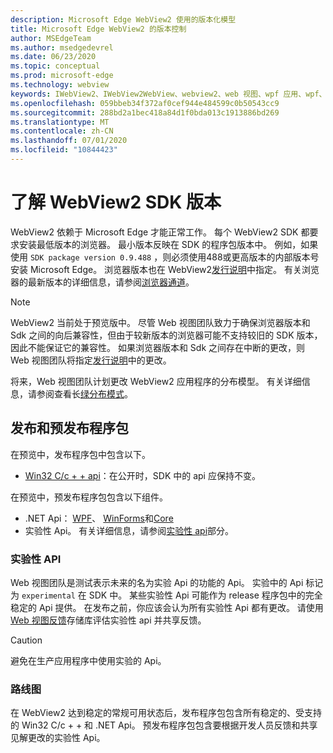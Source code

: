 ```yaml
---
description: Microsoft Edge WebView2 使用的版本化模型
title: Microsoft Edge WebView2 的版本控制
author: MSEdgeTeam
ms.author: msedgedevrel
ms.date: 06/23/2020
ms.topic: conceptual
ms.prod: microsoft-edge
ms.technology: webview
keywords: IWebView2、IWebView2WebView、webview2、web 视图、wpf 应用、wpf、edge、ICoreWebView2、ICoreWebView2Host、浏览器控件、边缘 html
ms.openlocfilehash: 059bbeb34f372af0cef944e484599c0b50543cc9
ms.sourcegitcommit: 288bd2a1bec418a84d1f0bda013c1913886bd269
ms.translationtype: MT
ms.contentlocale: zh-CN
ms.lasthandoff: 07/01/2020
ms.locfileid: "10844423"
---
```

# 了解 WebView2 SDK 版本  

WebView2 依赖于 Microsoft Edge 才能正常工作。  每个 WebView2 SDK 都要求安装最低版本的浏览器。  最小版本反映在 SDK 的程序包版本中。  例如，如果使用 `SDK package version 0.9.488` ，则必须使用488或更高版本的内部版本号安装 Microsoft Edge。  浏览器版本也在 WebView2[发行说明][Releasenotes]中指定。  有关浏览器的最新版本的详细信息，请参阅[浏览器通道][DeployedgeChannels]。  

> [!NOTE]
> WebView2 当前处于预览版中。  尽管 Web 视图团队致力于确保浏览器版本和 Sdk 之间的向后兼容性，但由于较新版本的浏览器可能不支持较旧的 SDK 版本，因此不能保证它的兼容性。  如果浏览器版本和 Sdk 之间存在中断的更改，则 Web 视图团队将指定[发行说明][Releasenotes]中的更改。  

将来，Web 视图团队计划更改 WebView2 应用程序的分布模型。  有关详细信息，请参阅查看长[绿分布模式][DistributionEvergreenMode]。  
 
## 发布和预发布程序包  

在预览中，发布程序包中包含以下。  

*   [Win32 C/c + + api][ReferenceWin3209538]：在公开时，SDK 中的 api 应保持不变。 

在预览中，预发布程序包包含以下组件。  

*   .NET Api： [WPF][ReferenceWpf09515]、 [WinForms][ReferenceWinforms09515]和[Core][ReferenceDotnet09538]
*   实验性 Api。  有关详细信息，请参阅[实验性 api](#experimental-apis)部分。  

### 实验性 API  

Web 视图团队是测试表示未来的名为实验 Api 的功能的 Api。  实验中的 Api 标记为 `experimental` 在 SDK 中。  某些实验性 Api 可能作为 release 程序包中的完全稳定的 Api 提供。  在发布之前，你应该会认为所有实验性 Api 都有更改。  请使用[Web 视图反馈][GithubMicrosoftedgeWebviewfeedback]存储库评估实验性 api 并共享反馈。   

> [!CAUTION]
> 避免在生产应用程序中使用实验的 Api。  

### 路线图  

在 WebView2 达到稳定的常规可用状态后，发布程序包包含所有稳定的、受支持的 Win32 C/c + + 和 .NET Api。  预发布程序包包含要根据开发人员反馈和共享见解更改的实验性 Api。  

<!--links -->

[DistributionEvergreenMode]: ./distribution.md#evergreen-distribution-mode "长绿分布模式-使用 WebView2 | 的应用程序分布Microsoft 文档"  
[ReferenceDotnet09538]: ../reference/dotnet/0-9-538-reference-webview2.md "参考（WebView2） |Microsoft 文档"  
[ReferenceWinforms09515]: ../reference/winforms/0-9-515-reference-webview2.md "参考（WebView2） |Microsoft 文档"  
[ReferenceWin3209538]: ../reference/win32/0-9-538-reference-webview2.md "参考（WebView2） |Microsoft 文档"  
[ReferenceWpf09515]: ../reference/wpf/0-9-515-reference-webview2.md "参考（WebView2） |Microsoft 文档"  
[Releasenotes]: ../releasenotes.md "WebView2 SDK 的发行说明 |Microsoft 文档"  

[DeployedgeChannels]: /deployedge/microsoft-edge-channels "Microsoft Edge 频道概述 |Microsoft 文档"  

[GithubMicrosoftedgeWebviewfeedback]: https://github.com/MicrosoftEdge/WebViewFeedback "Web 视图反馈-MicrosoftEdge/WebViewFeedback |GitHub"  

